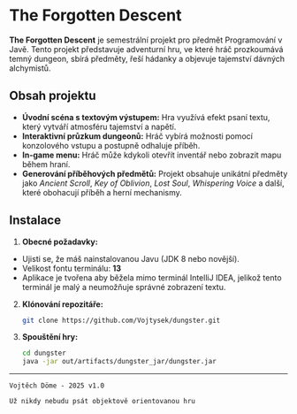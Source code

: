 # The Forgotten Descent

**The Forgotten Descent** je semestrální projekt pro předmět Programování v Javě. Tento projekt představuje adventurní hru, ve které hráč prozkoumává temný dungeon, sbírá předměty, řeší hádanky a objevuje tajemství dávných alchymistů.

## Obsah projektu

- **Úvodní scéna s textovým výstupem:** Hra využívá efekt psaní textu, který vytváří atmosféru tajemství a napětí.
- **Interaktivní průzkum dungeonů:** Hráč vybírá možnosti pomocí konzolového vstupu a postupně odhaluje příběh.
- **In-game menu:** Hráč může kdykoli otevřít inventář nebo zobrazit mapu během hraní.
- **Generování příběhových předmětů:** Projekt obsahuje unikátní předměty jako _Ancient Scroll_, _Key of Oblivion_, _Lost Soul_, _Whispering Voice_ a další, které obohacují příběh a herní mechanismy.

## Instalace

1. **Obecné požadavky:**

- Ujisti se, že máš nainstalovanou Javu (JDK 8 nebo novější).
- Velikost fontu terminálu: **13**
- Aplikace je tvořena aby běžela mimo terminál IntelliJ IDEA, jelikož tento terminál je malý a neumožňuje správné zobrazení textu.

2. **Klónování repozitáře:**
   ```bash
   git clone https://github.com/Vojtysek/dungster.git
   ```
3. **Spouštění hry:**
   ```bash
   cd dungster
   java -jar out/artifacts/dungster_jar/dungster.jar
   ```

---

```
Vojtěch Döme - 2025 v1.0
```

`Už nikdy nebudu psát objektově orientovanou hru`
